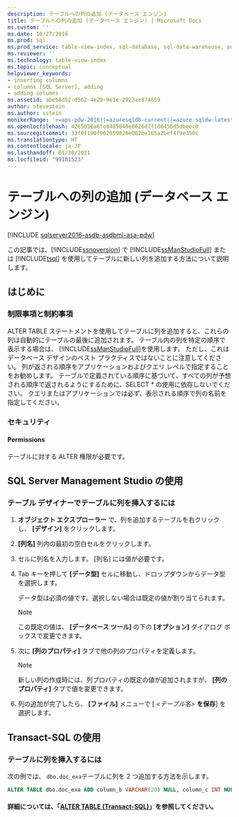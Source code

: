 ```yaml
---
description: テーブルへの列の追加 (データベース エンジン)
title: テーブルへの列の追加 (データベース エンジン) | Microsoft Docs
ms.custom: ''
ms.date: 10/27/2016
ms.prod: sql
ms.prod_service: table-view-index, sql-database, sql-data-warehouse, pdw
ms.reviewer: ''
ms.technology: table-view-index
ms.topic: conceptual
helpviewer_keywords:
- inserting columns
- columns [SQL Server], adding
- adding columns
ms.assetid: abeb8d52-d562-4e29-9e1e-2923ae874859
author: stevestein
ms.author: sstein
monikerRange: '>=aps-pdw-2016||=azuresqldb-current||=azure-sqldw-latest||>=sql-server-2016||>=sql-server-linux-2017||=azuresqldb-mi-current'
ms.openlocfilehash: 4265056a6fe8485840e8026d7f1d0456d5dbeec0
ms.sourcegitcommit: 33f0f190f962059826e002be165a2bef4f9e350c
ms.translationtype: HT
ms.contentlocale: ja-JP
ms.lasthandoff: 01/30/2021
ms.locfileid: "99181523"
---
```

# <a name="add-columns-to-a-table-database-engine"></a>テーブルへの列の追加 (データベース エンジン)

[!INCLUDE [sqlserver2016-asdb-asdbmi-asa-pdw](../../includes/applies-to-version/sqlserver2016-asdb-asdbmi-asa-pdw.md)]

この記事では、[!INCLUDE[ssnoversion](../../includes/ssnoversion-md.md)] で [!INCLUDE[ssManStudioFull](../../includes/ssmanstudiofull-md.md)] または [!INCLUDE[tsql](../../includes/tsql-md.md)] を使用してテーブルに新しい列を追加する方法について説明します。

## <a name="before-you-begin"></a><a name="BeforeYouBegin"></a> はじめに

### <a name="limitations-and-restrictions"></a><a name="Restrictions"></a> 制限事項と制約事項

 ALTER TABLE ステートメントを使用してテーブルに列を追加すると、これらの列は自動的にテーブルの最後に追加されます。 テーブル内の列を特定の順序で表示する場合は、 [!INCLUDE[ssManStudioFull](../../includes/ssmanstudiofull-md.md)]を使用します。 ただし、これはデータベース デザインのベスト プラクティスではないことに注意してください。 列が返される順序をアプリケーションおよびクエリ レベルで指定することをお勧めします。 テーブルで定義されている順序に基づいて、すべての列が予想される順序で返されるようにするために、SELECT * の使用に依存しないでください。 クエリまたはアプリケーションでは必ず、表示される順序で列の名前を指定してください。

### <a name="security"></a><a name="Security"></a> セキュリティ

#### <a name="permissions"></a><a name="Permissions"></a> Permissions

テーブルに対する ALTER 権限が必要です。

## <a name="using-sql-server-management-studio"></a><a name="SSMSProcedure"></a> SQL Server Management Studio の使用

### <a name="to-insert-columns-into-a-table-with-table-designer"></a>テーブル デザイナーでテーブルに列を挿入するには

1. **オブジェクト エクスプローラー** で、列を追加するテーブルを右クリックし、 **[デザイン]** をクリックします。
2. **[列名]** 列内の最初の空白セルをクリックします。
3. セルに列名を入力します。 [列名] には値が必要です。
4. Tab キーを押して **[データ型]** セルに移動し、ドロップダウンからデータ型を選択します。

   データ型は必須の値です。選択しない場合は既定の値が割り当てられます。

   > [!NOTE]
   >  この既定の値は、 **[データベース ツール]** の下の **[オプション]** ダイアログ ボックスで変更できます。

5. 次に **[列のプロパティ]** タブで他の列のプロパティを定義します。

    > [!NOTE]
    > 新しい列の作成時には、列プロパティの既定の値が追加されますが、 **[列のプロパティ]** タブで値を変更できます。

6. 列の追加が完了したら、 **[ファイル]** メニューで [ _<テーブル名>_ **を保存**] を選択します。
  
## <a name="using-transact-sql"></a><a name="TsqlProcedure"></a> Transact-SQL の使用
  
### <a name="to-insert-columns-into-a-table"></a>テーブルに列を挿入するには  
  
次の例では、 `dbo.doc_exa`テーブルに列を 2 つ追加する方法を示します。

```sql
ALTER TABLE dbo.doc_exa ADD column_b VARCHAR(20) NULL, column_c INT NULL ;
```

#### <a name="for-more-information-see-alter-table-40transact-sql41"></a><a name="FollowUp"></a> 詳細については、「[ALTER TABLE (Transact-SQL)](../../t-sql/statements/alter-table-transact-sql.md)」を参照してください。
